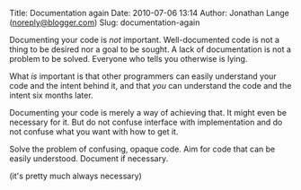 Title: Documentation again
Date: 2010-07-06 13:14
Author: Jonathan Lange (noreply@blogger.com)
Slug: documentation-again

Documenting your code is *not* important. Well-documented code is not a
thing to be desired nor a goal to be sought. A lack of documentation is
not a problem to be solved. Everyone who tells you otherwise is lying.  
  
What *is* important is that other programmers can easily understand your
code and the intent behind it, and that *you* can understand the code
and the intent six months later.  
  
Documenting your code is merely a way of achieving that. It might even
be necessary for it. But do not confuse interface with implementation
and do not confuse what you want with how to get it.  
  
Solve the problem of confusing, opaque code. Aim for code that can be
easily understood. Document if necessary.  
  
<span class="Apple-style-span">(it's pretty much always
necessary)</span>


